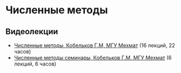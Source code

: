 # Численные методы

## Видеолекции

* [Численные методы, Кобельков Г.М, МГУ Мехмат](https://www.youtube.com/playlist?list=PLcsjsqLLSfNDlbxfwVSjqtqtBMeK2zQhV) (16 лекций, 22 часов)
* [Численные методы семинары, Кобельков Г.М, МГУ Мехмат](https://www.youtube.com/playlist?list=PLcsjsqLLSfNACeOQik57eVOvjTMSMePh8) (6 лекций, 6 часов)

